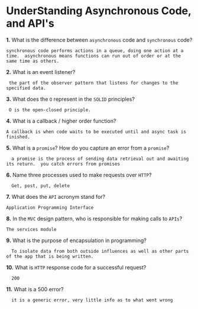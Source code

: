 # UnderStanding Asynchronous Code, and API's

**1.** What is the difference between `asynchronous` code and `synchronous` code?
<!-- enter you answer in the space below -->
```
synchronous code performs actions in a queue, doing one action at a time.  asynchronous means functions can run out of order or at the same time as others.
```
**2.** What is an event listener?
<!-- enter you answer in the space below -->
```
 the part of the observer pattern that listens for changes to the specified data.
```
**3.** What does the `O` represent in the `SOLID` principles?
<!-- enter you answer in the space below -->
```
 O is the open-closed principle.
```
**4.** What is a callback / higher order function?
<!-- enter you answer in the space below -->
```
A callback is when code waits to be executed until and async task is finished.
```
**5.** What is a `promise`? How do you capture an error from a `promise`?
<!-- enter you answer in the space below -->
```
  a promise is the process of sending data retrieval out and awaiting its return.  you catch errors from promises
```
**6.** Name three processes used to make requests over `HTTP`?
<!-- enter you answer in the space below -->
```
  Get, post, put, delete
```
**7.** What does the `API` acronym stand for?
<!-- enter you answer in the space below -->
```
Application Programming Interface
```
**8.** In the `MVC` design pattern, who is responsible for making calls to `APIs`?
<!-- enter you answer in the space below -->
```
The services module
```
**9.** What is the purpose of encapsulation in programming?
<!-- enter you answer in the space below -->
```
  To isolate data from both outside influences as well as other parts of the app that is being written.
```
**10.** What is `HTTP` response code for a successful request?
<!-- enter you answer in the space below -->
```
  200
```
**11.** What is a 500 error?
<!-- enter you answer in the space below -->
```
  it is a generic error, very little info as to what went wrong
```
